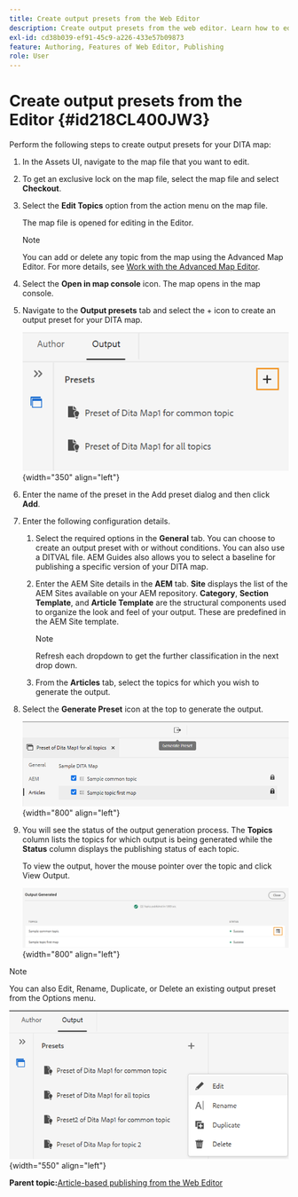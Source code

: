 ```yaml
---
title: Create output presets from the Web Editor
description: Create output presets from the web editor. Learn how to edit, rename, duplicate, and delete an output preset in AEM Guides.
exl-id: cd38b039-ef91-45c9-a226-433e57b09873
feature: Authoring, Features of Web Editor, Publishing
role: User
---
```

# Create output presets from the Editor {#id218CL400JW3}

Perform the following steps to create output presets for your DITA map:

1.  In the Assets UI, navigate to the map file that you want to edit.

1.  To get an exclusive lock on the map file, select the map file and select **Checkout**.

1.  Select the **Edit Topics** option from the action menu on the map file.

    The map file is opened for editing in the Editor.

    >[!NOTE]
    >
    > You can add or delete any topic from the map using the Advanced Map Editor. For more details, see [Work with the Advanced Map Editor](map-editor-advanced-map-editor.md#).

1.  Select the **Open in map console** icon. The map opens in the map console. 

1. Navigate to the **Output presets** tab and select the + icon to create an output preset for your DITA map.

    ![](images/output-tab-preset_cs.png){width="350" align="left"}

1.  Enter the name of the preset in the Add preset dialog and then click **Add**.

1.  Enter the following configuration details.

    1.  Select the required options in the **General** tab. You can choose to create an output preset with or without conditions. You can also use a DITVAL file. AEM Guides also allows you to select a baseline for publishing a specific version of your DITA map.
    1.  Enter the AEM Site details in the **AEM** tab. **Site** displays the list of the AEM Sites available on your AEM repository. **Category**, **Section Template**, and **Article Template** are the structural components used to organize the look and feel of your output. These are predefined in the AEM Site template.

        >[!NOTE]
        >
        > Refresh each dropdown to get the further classification in the next drop down.

    1.  From the **Articles** tab, select the topics for which you wish to generate the output.
1.  Select the **Generate Preset** icon at the top to generate the output.

    ![](images/add-preset-articles-tab_cs.png){width="800" align="left"}

1.  You will see the status of the output generation process. The **Topics** column lists the topics for which output is being generated while the **Status** column displays the publishing status of each topic.

    To view the output, hover the mouse pointer over the topic and click View Output.

    ![](images/add-preset-output-generated_cs.png){width="800" align="left"}


>[!NOTE]
>
> You can also Edit, Rename, Duplicate, or Delete an existing output preset from the Options menu.

![](images/edit-preset_cs.png){width="550" align="left"}

**Parent topic:**[Article-based publishing from the Web Editor](web-editor-article-publishing.md)
